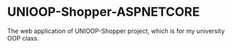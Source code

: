 # UNIOOP-Shopper-ASPNETCORE 

The web application of UNIOOP-Shopper project, which is for my university OOP class.